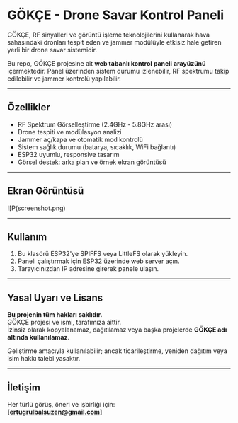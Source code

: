 # GÖKÇE - Drone Savar Kontrol Paneli

GÖKÇE, RF sinyalleri ve görüntü işleme teknolojilerini kullanarak hava sahasındaki dronları tespit eden ve jammer modülüyle etkisiz hale getiren yerli bir drone savar sistemidir.

Bu repo, GÖKÇE projesine ait **web tabanlı kontrol paneli arayüzünü** içermektedir. Panel üzerinden sistem durumu izlenebilir, RF spektrumu takip edilebilir ve jammer kontrolü yapılabilir.

---

## Özellikler

- RF Spektrum Görselleştirme (2.4GHz - 5.8GHz arası)
- Drone tespiti ve modülasyon analizi
- Jammer aç/kapa ve otomatik mod kontrolü
- Sistem sağlık durumu (batarya, sıcaklık, WiFi bağlantı)
- ESP32 uyumlu, responsive tasarım
- Görsel destek: arka plan ve örnek ekran görüntüsü

---

## Ekran Görüntüsü

![P(screenshot.png)

---

## Kullanım

1. Bu klasörü ESP32'ye SPIFFS veya LittleFS olarak yükleyin.
2. Paneli çalıştırmak için ESP32 üzerinde web server açın.
3. Tarayıcınızdan IP adresine girerek panele ulaşın.

---

## Yasal Uyarı ve Lisans

**Bu projenin tüm hakları saklıdır.**  
GÖKÇE projesi ve ismi, tarafımıza aittir.  
İzinsiz olarak kopyalanamaz, dağıtılamaz veya başka projelerde **GÖKÇE adı altında kullanılamaz**.

Geliştirme amacıyla kullanılabilir; ancak ticarileştirme, yeniden dağıtım veya isim hakkı talebi yasaktır.

---

## İletişim

Her türlü görüş, öneri ve işbirliği için:  
**[ertugrulbalsuzen@gmail.com]**
